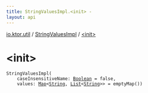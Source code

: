 ```yaml
---
title: StringValuesImpl.<init> - 
layout: api
---
```


<div class='api-docs-breadcrumbs'><a href="../index.html">io.ktor.util</a> / <a href="index.html">StringValuesImpl</a> / <a href="./-init-.html">&lt;init&gt;</a></div>

# &lt;init&gt;

<div class="signature"><code><span class="identifier">StringValuesImpl</span><span class="symbol">(</span><br/>&nbsp;&nbsp;&nbsp;&nbsp;<span class="parameterName" id="io.ktor.util.StringValuesImpl$<init>(kotlin.Boolean, kotlin.collections.Map((kotlin.String, kotlin.collections.List(()))))/caseInsensitiveName">caseInsensitiveName</span><span class="symbol">:</span>&nbsp;<a href="https://kotlinlang.org/api/latest/jvm/stdlib/kotlin/-boolean/index.html"><span class="identifier">Boolean</span></a>&nbsp;<span class="symbol">=</span>&nbsp;false<span class="symbol">, </span><br/>&nbsp;&nbsp;&nbsp;&nbsp;<span class="parameterName" id="io.ktor.util.StringValuesImpl$<init>(kotlin.Boolean, kotlin.collections.Map((kotlin.String, kotlin.collections.List(()))))/values">values</span><span class="symbol">:</span>&nbsp;<a href="https://kotlinlang.org/api/latest/jvm/stdlib/kotlin.collections/-map/index.html"><span class="identifier">Map</span></a><span class="symbol">&lt;</span><a href="https://kotlinlang.org/api/latest/jvm/stdlib/kotlin/-string/index.html"><span class="identifier">String</span></a><span class="symbol">,</span>&nbsp;<a href="https://kotlinlang.org/api/latest/jvm/stdlib/kotlin.collections/-list/index.html"><span class="identifier">List</span></a><span class="symbol">&lt;</span><a href="https://kotlinlang.org/api/latest/jvm/stdlib/kotlin/-string/index.html"><span class="identifier">String</span></a><span class="symbol">&gt;</span><span class="symbol">&gt;</span>&nbsp;<span class="symbol">=</span>&nbsp;emptyMap()<span class="symbol">)</span></code></div>
